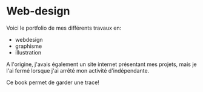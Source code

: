 # Web-design

Voici le portfolio de mes différents travaux en:

- webdesign
- graphisme
- illustration

A l'origine, j'avais également un site internet présentant mes projets, mais je l'ai fermé lorsque j'ai arrêté mon activité d'indépendante.

Ce book permet de garder une trace!
